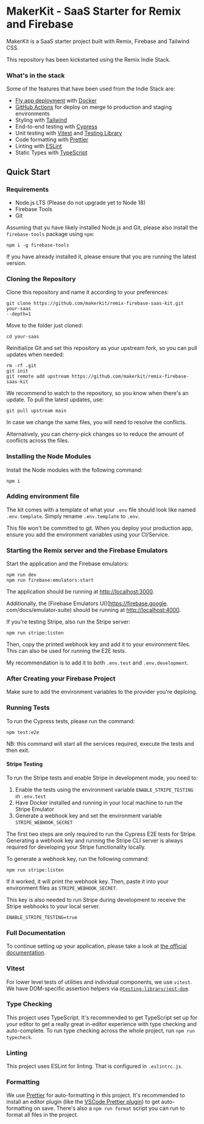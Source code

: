 # MakerKit - SaaS Starter for Remix and Firebase

MakerKit is a SaaS starter project built with Remix, Firebase and Tailwind
CSS.

This repository has been kickstarted using the Remix Indie Stack.

### What's in the stack

Some of the features that have been used from the Indie Stack are:

- [Fly app deployment](https://fly.io) with [Docker](https://www.docker.com/)
- [GitHub Actions](https://github.com/features/actions) for deploy on merge to production and staging environments
- Styling with [Tailwind](https://tailwindcss.com/)
- End-to-end testing with [Cypress](https://cypress.io)
- Unit testing with [Vitest](https://vitest.dev) and [Testing Library](https://testing-library.com)
- Code formatting with [Prettier](https://prettier.io)
- Linting with [ESLint](https://eslint.org)
- Static Types with [TypeScript](https://typescriptlang.org)

## Quick Start

### Requirements

- Node.js LTS (Please do not upgrade yet to Node 18)
- Firebase Tools
- Git

Assuming that yu have likely installed Node.js and Git, please also install
the `firebase-tools` package using `npm`:

```
npm i -g firebase-tools
```

If you have already installed it, please ensure that you are running the
latest version.

### Cloning the Repository

Clone this repository and name it according to your preferences:

```
git clone https://github.com/makerkit/remix-firebase-saas-kit.git your-saas
--depth=1
```

Move to the folder just cloned:

```
cd your-saas
```

Reinitialize Git and set this repository as your upstream fork, so you can
pull updates when needed:

```
rm -rf .git
git init
git remote add upstream https://github.com/makerkit/remix-firebase-saas-kit
```

We recommend to watch to the repository, so you know when there's an update.
To pull the latest updates, use:

```
git pull upstream main
```

In case we change the same files, you will need to resolve the conflicts.

Alternatively, you can cherry-pick changes so to reduce the amount of
conflicts across the files.

### Installing the Node Modules

Install the Node modules with the following command:

```
npm i
```

### Adding environment file

The kit comes with a template of what your `.env` file should look like named `.env.template`. Simply rename `.env.template` to `.env`.

This file won't be committed to git. When you deploy your production app, ensure you add the environment variables using your CI/Service.

### Starting the Remix server and the Firebase Emulators

Start the application and the Firebase emulators:

```
npm run dev
npm run firebase:emulators:start
```

The application should be running at [http://localhost:3000](http://localhost:3000).

Additionally, the [Firebase Emulators UI](https://firebase.google.
com/docs/emulator-suite) should be running at
[http://localhost:4000](http://localhost:4000).

If you're testing Stripe, also run the Stripe server:

```
npm run stripe:listen
```

Then, copy the printed webhook key and add it to your environment files.
This can also be used for running the E2E tests.

My recommendation is to add it to both `.env.test` and `.env.development`.

### After Creating your Firebase Project

Make sure to add the environment variables to the provider you're deploing.

### Running Tests

To run the Cypress tests, please run the command:

```
npm test:e2e
```

NB: this command will start all the services required, execute the tests and
then exit.

#### Stripe Testing

To run the Stripe tests and enable Stripe in development mode, you need to:

1. Enable the tests using the environment variable `ENABLE_STRIPE_TESTING` in
   `.env.test`
2. Have Docker installed and running in your local machine to run the Stripe
   Emulator
3. Generate a webhook key and set the environment variable
   `STRIPE_WEBHOOK_SECRET`

The first two steps are only required to run the Cypress E2E tests for
Stripe. Generating a webhook key and running the Stripe CLI server is
always required for developing your Stripe functionality locally.

To generate a webhook key, run the following command:

```
npm run stripe:listen
```

If it worked, it will print the webhook key. Then, paste it into
your environment files as `STRIPE_WEBHOOK_SECRET`.

This key is also needed to run Stripe during development to receive the
Stripe webhooks to your local server.

```
ENABLE_STRIPE_TESTING=true
```

### Full Documentation

To continue setting up your application, please take a look at [the official
documentation](https://makerkit.dev/docs/setting-up-firebase).

### Vitest

For lower level tests of utilities and individual components, we use `vitest`. We have DOM-specific assertion helpers via [`@testing-library/jest-dom`](https://testing-library.com/jest-dom).

### Type Checking

This project uses TypeScript. It's recommended to get TypeScript set up for your editor to get a really great in-editor experience with type checking and auto-complete. To run type checking across the whole project, run `npm run typecheck`.

### Linting

This project uses ESLint for linting. That is configured in `.eslintrc.js`.

### Formatting

We use [Prettier](https://prettier.io/) for auto-formatting in this project. It's recommended to install an editor plugin (like the [VSCode Prettier plugin](https://marketplace.visualstudio.com/items?itemName=esbenp.prettier-vscode)) to get auto-formatting on save. There's also a `npm run format` script you can run to format all files in the project.
